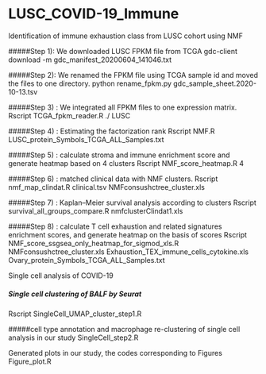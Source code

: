 # LUSC_COVID-19_Immune
Identification of immune exhaustion class from LUSC cohort using NMF

#####Step 1): We downloaded LUSC FPKM file from TCGA
gdc-client download -m gdc_manifest_20200604_141046.txt

#####Step 2): We renamed the FPKM file using TCGA sample id and moved the files to one directory.
python rename_fpkm.py gdc_sample_sheet.2020-10-13.tsv 


#####Step 3) : We integrated all FPKM files to one expression matrix.
Rscript TCGA_fpkm_reader.R ./ LUSC

#####Step 4) : Estimating the factorization rank
Rscript NMF.R LUSC_protein_Symbols_TCGA_ALL_Samples.txt 

#####Step 5) : calculate stroma and immune enrichment score and generate heatmap based on 4 clusters
Rscript NMF_score_heatmap.R 4 

#####Step 6) : matched clinical data with NMF clusters.
Rscript nmf_map_clindat.R clinical.tsv NMFconsushctree_cluster.xls

#####Step 7) : Kaplan–Meier survival analysis according to clusters
Rscript survival_all_groups_compare.R nmfclusterClindat1.xls 

#####Step 8) : calculate T cell exhaustion and related signatures enrichment scores, and generate heatmap on the basis of scores
Rscript NMF_score_ssgsea_only_heatmap_for_sigmod_xls.R NMFconsushctree_cluster.xls Exhaustion_TEX_immune_cells_cytokine.xls Ovary_protein_Symbols_TCGA_ALL_Samples.txt



Single cell analysis of COVID-19
##### Single cell clustering  of BALF by Seurat
Rscript SingleCell_UMAP_cluster_step1.R

#####cell type annotation and macrophage re-clustering of single cell analysis  in our study
SingleCell_step2.R 


Generated plots in our study, the codes corresponding to Figures 
Figure_plot.R
